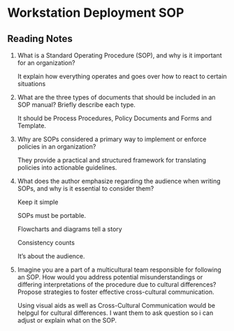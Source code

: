 # Workstation Deployment SOP

## Reading Notes

1. What is a Standard Operating Procedure (SOP), and why is it important for an organization?

   It explain how everything operates and goes over how to react to certain situations 

2. What are the three types of documents that should be included in an SOP manual? Briefly describe each type.

    It should be Process  Procedures, Policy Documents and Forms and Template.

3. Why are SOPs considered a primary way to implement or enforce policies in an organization?

   They provide a practical and structured framework for translating policies into actionable guidelines.

4. What does the author emphasize regarding the audience when writing SOPs, and why is it essential to consider them?

   Keep it simple

   SOPs must be portable.

   Flowcharts and diagrams tell a story

   Consistency counts

   It’s about the audience.

5. Imagine you are a part of a multicultural team responsible for following an SOP. How would you address potential misunderstandings or differing interpretations of the procedure due to cultural differences? Propose strategies to foster effective cross-cultural communication.

   Using visual aids as well as Cross-Cultural Communication would be helpgul for cultural differences. I want them to ask question so i can adjust or explain what on the SOP.
